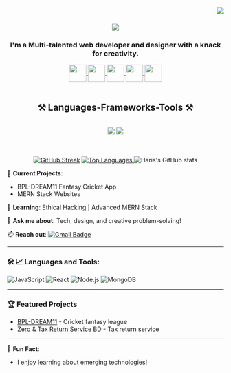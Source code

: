 <img align="right" src="https://visitor-badge.laobi.icu/badge?page_id=Az-Haris.Az-Haris" />

<h1 align="center">
    <img src="https://readme-typing-svg.herokuapp.com/?font=Righteous&size=35&center=true&vCenter=true&width=500&height=70&duration=4000&lines=Hi+There!+👋;+I'm+Haris!;" />
</h1>

<h3 align="center">I'm a Multi-talented web developer and designer with a knack for creativity.</h3>

<div align="center"> 
  <a href="mailto:mdalimuzzaman437@gmail.com" target="blank">
     <img height=40 align="center" src="https://cdn-icons-png.flaticon.com/128/5968/5968534.png" target="_blank" />
  </a>
  <a href="https://www.linkedin.com/in/alimuzzaman-haris/" target="blank">
     <img height=40 align="center" src="https://cdn-icons-png.flaticon.com/128/145/145807.png" target="_blank" />
  </a>
  <a href="https://www.instagram.com/alimuzzaman.haris/" target="blank">
     <img height=40 align="center" src="https://cdn-icons-png.flaticon.com/128/15713/15713420.png" target="_blank" />
  </a>
    <a href="https://www.facebook.com/alimuzzaman.haris/" target="blank">
     <img height=40 align="center" src="https://cdn-icons-png.flaticon.com/128/5968/5968764.png" target="_blank" />
  </a>
    <a href="https://wa.me/+8801405742311/" target="blank">
     <img height=40 align="center" src="https://cdn-icons-png.flaticon.com/128/15713/15713434.png" target="_blank" />
  </a>
</div>

 <br/>
<h2 align="center">⚒️ Languages-Frameworks-Tools ⚒️</h2>
<br/>
<div align="center">
    <img src="https://skillicons.dev/icons?i=html,css,bootstrap,tailwind,js,react,vscode,github,figma,git" />
    <img src="https://skillicons.dev/icons?i=nodejs,python,javascript,typescript,express,firebase,mongodb,c,java,nextjs,mysql,flask" /><br>
</div>

<br />
<br />

<p align="center">
    <a href="https://git.io/streak-stats"><img src="https://github-readme-streak-stats.herokuapp.com?user=Az-Haris&date_format=j%20M%5B%20Y%5D&card_width=595" alt="GitHub Streak" /></a>
  <a href="https://github.com/Az-Haris/github-readme-stats">
    <img src="https://github-readme-stats.vercel.app/api/top-langs/?username=Az-Haris&card_width=595&layout=compact" alt="Top Languages">
  </a>
  <img src="https://github-readme-stats.vercel.app/api?username=Az-Haris&show_icons=true&count_private=true&rank_icon=github&theme=transparent&card_width=595" alt="Haris's GitHub stats">
</p>





🔭 **Current Projects**:
   - BPL-DREAM11 Fantasy Cricket App
   - MERN Stack Websites

🌱 **Learning**: Ethical Hacking | Advanced MERN Stack

💬 **Ask me about**: Tech, design, and creative problem-solving!

📫 **Reach out**: [![Gmail Badge](https://img.shields.io/badge/-your.email@example.com-c14438?style=flat-square&logo=Gmail&logoColor=white&link=mailto:your.email@example.com)](mailto:your.email@example.com)

---

### 🛠️ :chart_with_upwards_trend: Languages and Tools:
![JavaScript](https://img.shields.io/badge/JavaScript-F7DF1E?style=flat-square&logo=javascript&logoColor=black)
![React](https://img.shields.io/badge/React-20232A?style=flat-square&logo=react&logoColor=61DAFB)
![Node.js](https://img.shields.io/badge/Node.js-339933?style=flat-square&logo=node-dot-js&logoColor=white)
![MongoDB](https://img.shields.io/badge/MongoDB-4EA94B?style=flat-square&logo=mongodb&logoColor=white)

---

### 🏆 Featured Projects
- [BPL-DREAM11](https://github.com/yourusername/BPL-DREAM11) - Cricket fantasy league
- [Zero & Tax Return Service BD](https://github.com/yourusername/zero-tax) - Tax return service

---

🌈 **Fun Fact**:
- I enjoy learning about emerging technologies!
